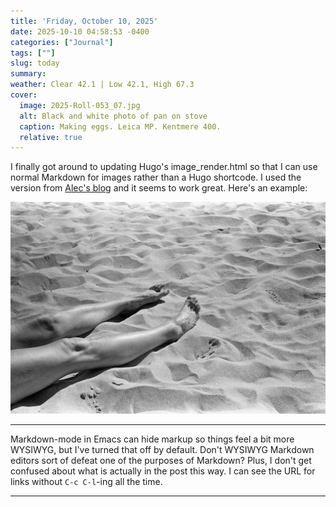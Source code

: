 ```yaml
---
title: 'Friday, October 10, 2025'
date: 2025-10-10 04:58:53 -0400
categories: ["Journal"]
tags: [""]
slug: today
summary: 
weather: Clear 42.1 | Low 42.1, High 67.3
cover: 
  image: 2025-Roll-053_07.jpg
  alt: Black and white photo of pan on stove
  caption: Making eggs. Leica MP. Kentmere 400.
  relative: true
---
```



I finally got around to updating Hugo's image_render.html so that I can use normal Markdown for images rather than a Hugo shortcode. I used the version from [Alec's blog](https://alecsargent.codeberg.page/notes/hugo/) and it seems to work great. Here's an example:

![An image alt text](2025-Roll-049-02.jpg "We'll miss beach season!")

----

Markdown-mode in Emacs can hide markup so things feel a bit more WYSIWYG, but I've turned that off by default. Don't WYSIWYG Markdown editors sort of defeat one of the purposes of Markdown? Plus, I don't get confused about what is actually in the post this way. I can see the URL for links without `C-c C-l`-ing all the time.

----


